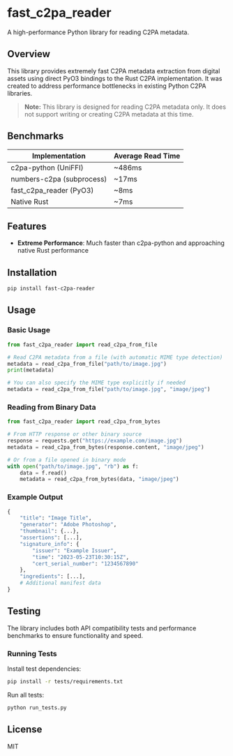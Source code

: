 # fast_c2pa_reader

A high-performance Python library for reading C2PA metadata.

## Overview

This library provides extremely fast C2PA metadata extraction from digital assets using direct PyO3 bindings to the Rust C2PA implementation. It was created to address performance bottlenecks in existing Python C2PA libraries.

> **Note:** This library is designed for reading C2PA metadata only. It does not support writing or creating C2PA metadata at this time.

## Benchmarks

| Implementation | Average Read Time |
| -------------- | ---------------- |
| c2pa-python (UniFFI) | ~486ms |
| numbers-c2pa (subprocess) | ~17ms |
| fast_c2pa_reader (PyO3) | ~8ms |
| Native Rust | ~7ms |

## Features

- **Extreme Performance**: Much faster than c2pa-python and approaching native Rust performance

## Installation

```bash
pip install fast-c2pa-reader
```

## Usage

### Basic Usage

```python
from fast_c2pa_reader import read_c2pa_from_file

# Read C2PA metadata from a file (with automatic MIME type detection)
metadata = read_c2pa_from_file("path/to/image.jpg")
print(metadata)

# You can also specify the MIME type explicitly if needed
metadata = read_c2pa_from_file("path/to/image.jpg", "image/jpeg")
```

### Reading from Binary Data

```python
from fast_c2pa_reader import read_c2pa_from_bytes

# From HTTP response or other binary source
response = requests.get("https://example.com/image.jpg")
metadata = read_c2pa_from_bytes(response.content, "image/jpeg")

# Or from a file opened in binary mode
with open("path/to/image.jpg", "rb") as f:
    data = f.read()
    metadata = read_c2pa_from_bytes(data, "image/jpeg")
```

### Example Output

```python
{
    "title": "Image Title",
    "generator": "Adobe Photoshop",
    "thumbnail": {...},
    "assertions": [...],
    "signature_info": {
        "issuer": "Example Issuer",
        "time": "2023-05-23T10:30:15Z",
        "cert_serial_number": "1234567890"
    },
    "ingredients": [...],
    # Additional manifest data
}
```

## Testing

The library includes both API compatibility tests and performance benchmarks to ensure functionality and speed.

### Running Tests

Install test dependencies:

```bash
pip install -r tests/requirements.txt
```

Run all tests:

```bash
python run_tests.py 
```

## License

MIT 